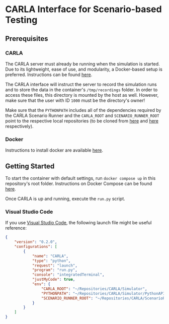 # CARLA Interface for Scenario-based Testing

## Prerequisites

### CARLA

The CARLA server must already be running when the simulation is started. Due to its lightweight, ease of use, and modularity, a Docker-based setup is preferred. Instructions can be found [here](https://carla.readthedocs.io/en/latest/build_docker/).

The CARLA interface will instruct the server to record the simulation runs and to store the data in the container's `/tmp/recordings` folder. In order to access these files, this directory is mounted by the host as well. However, make sure that the user with ID `1000` must be the directory's owner!

Make sure that the `PYTHONPATH` includes all of the dependencies required by the CARLA Scenario Runner and the `CARLA_ROOT` and `SCENARIO_RUNNER_ROOT` point to the respective local repositories (to be cloned from [here](https://github.com/carla-simulator/carla) and [here](https://github.com/carla-simulator/scenario_runner) respectively).

### Docker

Instructions to install docker are available [here](https://docs.docker.com/engine/install/ubuntu/#install-using-the-repository).

## Getting Started

To start the container with default settings, run `docker compose up` in this repository's root folder. Instructions on Docker Compose can be found [here](https://docs.docker.com/compose/).

Once CARLA is up and running, execute the `run.py` script.

### Visual Studio Code

If you use [Visual Studio Code](https://code.visualstudio.com/), the following launch file might be useful reference:

```json
{
    "version": "0.2.0",
    "configurations": [
        {
            "name": "CARLA",
            "type": "python",
            "request": "launch",
            "program": "run.py",
            "console": "integratedTerminal",
            "justMyCode": true,
            "env": {
                "CARLA_ROOT": "~/Repositories/CARLA/Simulator",
                "PYTHONPATH": "~/Repositories/CARLA/Simulator/PythonAPI/carla/dist/carla-0.9.13-py3.7-linux-x86_64.egg:~/Repositories/CARLA/Simulator/PythonAPI/carla/agents:~/Repositories/CARLA/Simulator/PythonAPI/carla:~/Repositories/CARLA/ScenarioRunner",
                "SCENARIO_RUNNER_ROOT": "~/Repositories/CARLA/ScenarioRunner"
            }
        }
    ]
}
```
